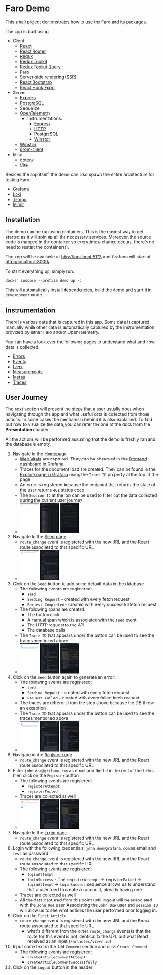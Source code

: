 # Faro Demo

This small project demonstrates how to use the Faro and its packages.

The app is built using:

- Client
  - [React][react]
  - [React Router][react-router]
  - [Redux][redux]
  - [Redux Toolkit][redux-toolkit]
  - [Redux Toolkit Query][redux-toolkit-query]
  - [Faro][faro-web-sdk]
  - [Server-side rendering (SSR)][ssr]
  - [React Bootstrap][react-bootstrap]
  - [React Hook Form][react-hook-form]
- Server
  - [Express][express]
  - [PostgreSQL][postgresql]
  - [Sequelize][sequelize]
  - [OpenTelemetry][opentelemetry-js]
    - Instrumentations:
      - [Express][opentelemetry-js-express]
      - [HTTP][opentelemetry-js-http]
      - [PostgreSQL][opentelemetry-js-postgresql]
      - [Winston][opentelemetry-js-winston]
  - [Winston][winston]
  - [prom-client][prom-client]
- Misc
  - [dotenv][dotenv]
  - [Vite][vite]

Besides the app itself, the demo can also spawn the entire architecture for testing Faro:

- [Grafana][grafana]
- [Loki][loki]
- [Tempo][tempo]
- [Mimir][mimir]

## Installation

The demo can be run using containers. This is the easiest way to get started as it will spin up all the necessary
services. Moreover, the source code is mapped in the container so everytime a change occurs, there's no need to restart
the container(s).

The app will be available at [http://localhost:5173][demo-homepage] and Grafana will start at
[http://localhost:3000/][demo-grafana-homepage].

To start everything up, simply run:

```shell
docker compose --profile demo up -d
```

This will automatically install dependencies, build the demo and start it in `development` mode.

## Instrumentation

There is various data that is captured in this app. Some data is captured manually while other data is automatically
captured by the instrumentation provided by either Faro and/or OpenTelemetry.

You can have a look over the following pages to understand what and how data is collected.

- [Errors][docs-errors]
- [Events][docs-events]
- [Logs][docs-logs]
- [Measurements][docs-measurements]
- [Metas][docs-metas]
- [Traces][docs-traces]

## User Journey

The next section will present the steps that a user usually does when navigating through the app and what useful data is
collected from those actions. In some cases the mechanism behind it is also explained. To find out how to visualize the
data, you can refer the one of the docs from the **Presentation** chapter.

All the actions will be performed assuming that the demo is freshly ran and the database is empty.

1. Navigate to the [Homepage][demo-homepage]
   - [Web Vitals][web-vitals] are captured. They can be observed in the
     [Frontend dashboard in Grafana][demo-grafana-frontend-dashboard]
   - Traces for the document load are created. They can be found in the
     [Explore page in Grafana][demo-grafana-explore] using the `Trace ID` property at the top of the page
   - An error is registered because the endpoint that returns the state of the user returns `401` status code
   - The `Session ID` at the top can be used to filter out the data collected during the current user journey
   - [<img src="docs/assets/userJourney/homepage.png" alt="Homepage" height="100" />][assets-journey-homepage]
     [<img src="docs/assets/userJourney/homepageTraces.png" alt="Homepage traces" height="100" />][assets-journey-homepage-traces]
     [<img src="docs/assets/userJourney/homepageWebVitals.png" alt="Homepage Web Vitals" height="100" />][assets-journey-homepage-web-vitals]
1. Navigate to the [Seed page][demo-seed-page]
   - `route_change` event is registered with the new URL and the React route associated to that specific URL
   - [<img src="docs/assets/userJourney/seed.png" alt="Seed page" height="100" />][assets-seed]
     [<img src="docs/assets/userJourney/seedEvents.png" alt="Seed page" height="100" />][assets-seed-events]
1. Click on the `Seed` button to add some default data in the database
   - The following events are registered:
     - `seed`
     - `Sending Request` - created with every fetch request
     - `Request Completed` - created with every successful fetch request
   - The following spans are created:
     - The button click
     - A manual span which is associated with the `seed` event
     - The HTTP request to the API
     - The database calls
   - The `Trace ID` that appears under the button can be used to see the traces mentioned above
   - [<img src="docs/assets/userJourney/seedSuccess.png" alt="Seed page with successful run" height="100" />][assets-seed-success]
     [<img src="docs/assets/userJourney/seedSuccessEvents.png" alt="Events for Seed page with successfull run" height="100" />][assets-seed-success-events]<!-- markdownlint-disable-line MD013 -->
     [<img src="docs/assets/userJourney/seedSuccessTraces.png" alt="Traces for Seed page with successfull run" height="100" />][assets-seed-success-traces]<!-- markdownlint-disable-line MD013 -->
1. Click on the `Seed` button again to generate an error:
   - The following events are registered:
     - `seed`
     - `Sending Request` - created with every fetch request
     - `Request Failed` - created with every failed fetch request
   - The traces are different from the step above because the DB threw an exception
   - The `Trace ID` that appears under the button can be used to see the traces mentioned above
   - [<img src="docs/assets/userJourney/seedError.png" alt="Seed page with error run" height="100" />][assets-seed-error]
     [<img src="docs/assets/userJourney/seedErrorEvents.png" alt="Events for Seed page with error run" height="100" />][assets-seed-error-events]
     [<img src="docs/assets/userJourney/seedErrorTraces.png" alt="Traces for Seed page with error run" height="100" />][assets-seed-error-traces]
1. Navigate to the [Register page][demo-register-page]
   - `route_change` event is registered with the new URL and the React route associated to that specific URL
1. Enter `john.doe@grafana.com` as email and the fill in the rest of the fields then click on the `Register` button
   - The following events are registered:
     - `registerAttempt`
     - `registerFailed`
   - Traces are collected as well
   - [<img src="docs/assets/userJourney/registerError.png" alt="Register page with error" height="100" />][assets-register-error]
     [<img src="docs/assets/userJourney/registerErrorEvents.png" alt="Events for Register page with error" height="100" />][assets-register-error-events]
     [<img src="docs/assets/userJourney/registerErrorTraces.png" alt="Traces for Register page with error" height="100" />][assets-register-error-traces]
1. Navigate to the [Login page][demo-login-page]
   - `route_change` event is registered with the new URL and the React route associated to that specific URL
1. Login with the following credentials: `john.doe@grafana.com` as email and `test` as password
   - `route_change` event is registered with the new URL and the React route associated to that specific URL
   - The following events are registered:
     - `loginAttempt`
     - `loginSuccess` - The `registerAttempt` -> `registerFailed` -> `loginAttempt` -> `loginSuccess` sequence allows us
       to understand that a user tried to create an account, already having one
   - Traces are collected as well
   - All the data captured from this point until logout will be associated with the `John Doe` user. Associating the
     `John Doe` user and `session ID` will allow us to see what actions the user performed prior logging in.
1. Click on the `First Article`
   - `route_change` event is registered with the new URL and the React route associated to that specific URL
     - what's different from the other `route_change` events is that the route for this event is not identical to the URL
       but what React received as an input (`/articles/view/:id`)
1. Input some text in the `Add Comment` section and click `Create Comment`
   - The following events are registered:
     - `createArticleCommentAttempt`
     - `createArticleCommentSuccessfully`
1. Click on the `Logout` button in the header

[mimir]: https://grafana.com/oss/mimir
[demo-grafana-explore]: http://localhost:3000/explore
[demo-grafana-frontend-dashboard]: http://localhost:3000/dashboards?query=Frontend
[demo-grafana-homepage]: http://localhost:3000/
[demo-homepage]: http://localhost:5173/
[demo-login-page]: http://localhost:5173/auth/login
[demo-register-page]: http://localhost:5173/auth/register
[demo-seed-page]: http://localhost:5173/seed
[dotenv]: https://github.com/motdotla/dotenv
[express]: https://expressjs.com/
[faro-web-sdk]: https://github.com/grafana/faro-web-sdk
[grafana]: https://grafana.com/oss/grafana/
[loki]: https://grafana.com/oss/loki/
[opentelemetry-js]: https://opentelemetry.io/docs/instrumentation/js/
[opentelemetry-js-express]: https://www.npmjs.com/package/@opentelemetry/instrumentation-express
[opentelemetry-js-http]: https://www.npmjs.com/package/@opentelemetry/instrumentation-http
[opentelemetry-js-postgresql]: https://www.npmjs.com/package/@opentelemetry/instrumentation-pg
[opentelemetry-js-winston]: https://www.npmjs.com/package/@opentelemetry/instrumentation-winston
[postgresql]: https://www.postgresql.org/
[prom-client]: https://github.com/siimon/prom-client
[react]: https://reactjs.org/
[react-bootstrap]: https://react-bootstrap.github.io/
[react-hook-form]: https://react-hook-form.com/
[react-router]: https://reactrouter.com/en/main
[redux]: https://redux.js.org/
[redux-toolkit]: https://redux-toolkit.js.org/
[redux-toolkit-query]: https://redux-toolkit.js.org/rtk-query/overview
[sequelize]: https://sequelize.org/
[ssr]: https://reactjs.org/docs/react-dom-server.html
[tempo]: https://grafana.com/oss/tempo/
[vite]: https://vitejs.dev/
[web-vitals]: https://web.dev/vitals/
[winston]: https://github.com/winstonjs/winston
[docs-errors]: ./docs/instrumentations/errors.md
[docs-events]: ./docs/instrumentations/events.md
[docs-logs]: ./docs/instrumentations/logs.md
[docs-measurements]: ./docs/instrumentations/measurements.md
[docs-metas]: ./docs/instrumentations/metas.md
[docs-traces]: ./docs/instrumentations/traces.md
[assets-journey-homepage]: ./docs/assets/userJourney/homepage.png
[assets-journey-homepage-traces]: ./docs/assets/userJourney/homepageTraces.png
[assets-journey-homepage-web-vitals]: ./docs/assets/userJourney/homepageWebVitals.png
[assets-register-error]: ./docs/assets/userJourney/registerError.png
[assets-register-error-events]: ./docs/assets/userJourney/registerErrorEvents.png
[assets-register-error-traces]: ./docs/assets/userJourney/registerErrorTraces.png
[assets-seed]: ./docs/assets/userJourney/seed.png
[assets-seed-error]: ./docs/assets/userJourney/seedError.png
[assets-seed-error-events]: ./docs/assets/userJourney/seedErrorEvents.png
[assets-seed-error-traces]: ./docs/assets/userJourney/seedErrorTraces.png
[assets-seed-events]: ./docs/assets/userJourney/seedEvents.png
[assets-seed-success]: ./docs/assets/userJourney/seedSuccess.png
[assets-seed-success-events]: ./docs/assets/userJourney/seedSuccessEvents.png
[assets-seed-success-traces]: ./docs/assets/userJourney/seedSuccessTraces.png
